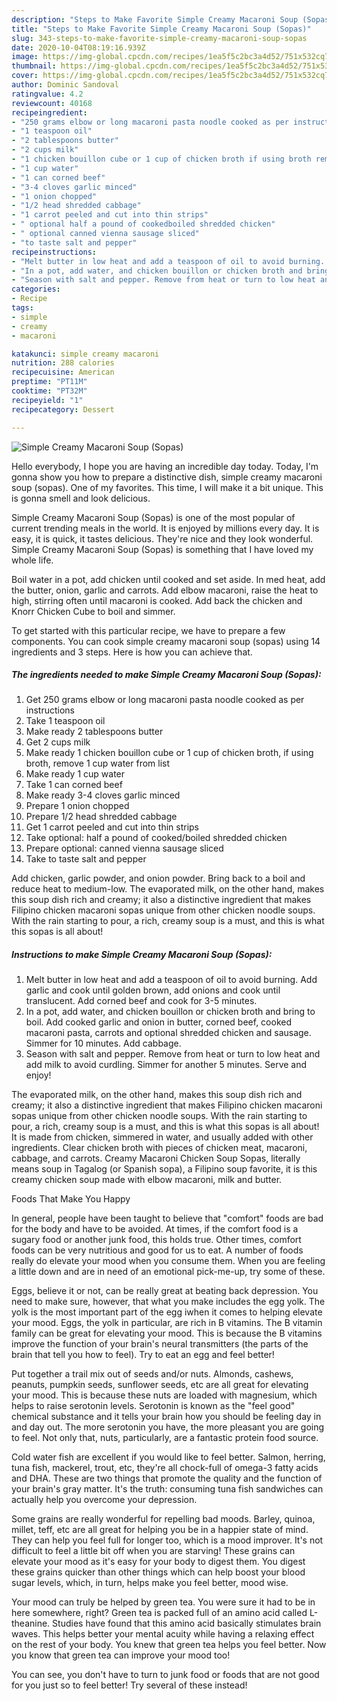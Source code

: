 ```yaml
---
description: "Steps to Make Favorite Simple Creamy Macaroni Soup (Sopas)"
title: "Steps to Make Favorite Simple Creamy Macaroni Soup (Sopas)"
slug: 343-steps-to-make-favorite-simple-creamy-macaroni-soup-sopas
date: 2020-10-04T08:19:16.939Z
image: https://img-global.cpcdn.com/recipes/1ea5f5c2bc3a4d52/751x532cq70/simple-creamy-macaroni-soup-sopas-recipe-main-photo.jpg
thumbnail: https://img-global.cpcdn.com/recipes/1ea5f5c2bc3a4d52/751x532cq70/simple-creamy-macaroni-soup-sopas-recipe-main-photo.jpg
cover: https://img-global.cpcdn.com/recipes/1ea5f5c2bc3a4d52/751x532cq70/simple-creamy-macaroni-soup-sopas-recipe-main-photo.jpg
author: Dominic Sandoval
ratingvalue: 4.2
reviewcount: 40168
recipeingredient:
- "250 grams elbow or long macaroni pasta noodle cooked as per instructions"
- "1 teaspoon oil"
- "2 tablespoons butter"
- "2 cups milk"
- "1 chicken bouillon cube or 1 cup of chicken broth if using broth remove 1 cup water from list"
- "1 cup water"
- "1 can corned beef"
- "3-4 cloves garlic minced"
- "1 onion chopped"
- "1/2 head shredded cabbage"
- "1 carrot peeled and cut into thin strips"
- " optional half a pound of cookedboiled shredded chicken"
- " optional canned vienna sausage sliced"
- "to taste salt and pepper"
recipeinstructions:
- "Melt butter in low heat and add a teaspoon of oil to avoid burning. Add garlic and cook until golden brown, add onions and cook until translucent. Add corned beef and cook for 3-5 minutes."
- "In a pot, add water, and chicken bouillon or chicken broth and bring to boil. Add cooked garlic and onion in butter, corned beef, cooked macaroni pasta, carrots and optional shredded chicken and sausage. Simmer for 10 minutes. Add cabbage."
- "Season with salt and pepper. Remove from heat or turn to low heat and add milk to avoid curdling. Simmer for another 5 minutes. Serve and enjoy!"
categories:
- Recipe
tags:
- simple
- creamy
- macaroni

katakunci: simple creamy macaroni 
nutrition: 288 calories
recipecuisine: American
preptime: "PT11M"
cooktime: "PT32M"
recipeyield: "1"
recipecategory: Dessert

---
```



![Simple Creamy Macaroni Soup (Sopas)](https://img-global.cpcdn.com/recipes/1ea5f5c2bc3a4d52/751x532cq70/simple-creamy-macaroni-soup-sopas-recipe-main-photo.jpg)

Hello everybody, I hope you are having an incredible day today. Today, I'm gonna show you how to prepare a distinctive dish, simple creamy macaroni soup (sopas). One of my favorites. This time, I will make it a bit unique. This is gonna smell and look delicious.

Simple Creamy Macaroni Soup (Sopas) is one of the most popular of current trending meals in the world. It is enjoyed by millions every day. It is easy, it is quick, it tastes delicious. They're nice and they look wonderful. Simple Creamy Macaroni Soup (Sopas) is something that I have loved my whole life.

Boil water in a pot, add chicken until cooked and set aside. In med heat, add the butter, onion, garlic and carrots. Add elbow macaroni, raise the heat to high, stirring often until macaroni is cooked. Add back the chicken and Knorr Chicken Cube to boil and simmer.


To get started with this particular recipe, we have to prepare a few components. You can cook simple creamy macaroni soup (sopas) using 14 ingredients and 3 steps. Here is how you can achieve that.

<!--inarticleads1-->

##### The ingredients needed to make Simple Creamy Macaroni Soup (Sopas):

1. Get 250 grams elbow or long macaroni pasta noodle cooked as per instructions
1. Take 1 teaspoon oil
1. Make ready 2 tablespoons butter
1. Get 2 cups milk
1. Make ready 1 chicken bouillon cube or 1 cup of chicken broth, if using broth, remove 1 cup water from list
1. Make ready 1 cup water
1. Take 1 can corned beef
1. Make ready 3-4 cloves garlic minced
1. Prepare 1 onion chopped
1. Prepare 1/2 head shredded cabbage
1. Get 1 carrot peeled and cut into thin strips
1. Take  optional: half a pound of cooked/boiled shredded chicken
1. Prepare  optional: canned vienna sausage sliced
1. Take to taste salt and pepper


Add chicken, garlic powder, and onion powder. Bring back to a boil and reduce heat to medium-low. The evaporated milk, on the other hand, makes this soup dish rich and creamy; it also a distinctive ingredient that makes Filipino chicken macaroni sopas unique from other chicken noodle soups. With the rain starting to pour, a rich, creamy soup is a must, and this is what this sopas is all about! 

<!--inarticleads2-->

##### Instructions to make Simple Creamy Macaroni Soup (Sopas):

1. Melt butter in low heat and add a teaspoon of oil to avoid burning. Add garlic and cook until golden brown, add onions and cook until translucent. Add corned beef and cook for 3-5 minutes.
1. In a pot, add water, and chicken bouillon or chicken broth and bring to boil. Add cooked garlic and onion in butter, corned beef, cooked macaroni pasta, carrots and optional shredded chicken and sausage. Simmer for 10 minutes. Add cabbage.
1. Season with salt and pepper. Remove from heat or turn to low heat and add milk to avoid curdling. Simmer for another 5 minutes. Serve and enjoy!


The evaporated milk, on the other hand, makes this soup dish rich and creamy; it also a distinctive ingredient that makes Filipino chicken macaroni sopas unique from other chicken noodle soups. With the rain starting to pour, a rich, creamy soup is a must, and this is what this sopas is all about! It is made from chicken, simmered in water, and usually added with other ingredients. Clear chicken broth with pieces of chicken meat, macaroni, cabbage, and carrots. Creamy Macaroni Chicken Soup Sopas, literally means soup in Tagalog (or Spanish sopa), a Filipino soup favorite, it is this creamy chicken soup made with elbow macaroni, milk and butter. 

Foods That Make You Happy


In general, people have been taught to believe that "comfort" foods are bad for the body and have to be avoided. At times, if the comfort food is a sugary food or another junk food, this holds true. Other times, comfort foods can be very nutritious and good for us to eat. A number of foods really do elevate your mood when you consume them. When you are feeling a little down and are in need of an emotional pick-me-up, try some of these.

Eggs, believe it or not, can be really great at beating back depression. You need to make sure, however, that what you make includes the egg yolk. The yolk is the most important part of the egg iwhen it comes to helping elevate your mood. Eggs, the yolk in particular, are rich in B vitamins. The B vitamin family can be great for elevating your mood. This is because the B vitamins improve the function of your brain's neural transmitters (the parts of the brain that tell you how to feel). Try to eat an egg and feel better!

Put together a trail mix out of seeds and/or nuts. Almonds, cashews, peanuts, pumpkin seeds, sunflower seeds, etc are all great for elevating your mood. This is because these nuts are loaded with magnesium, which helps to raise serotonin levels. Serotonin is known as the "feel good" chemical substance and it tells your brain how you should be feeling day in and day out. The more serotonin you have, the more pleasant you are going to feel. Not only that, nuts, particularly, are a fantastic protein food source.

Cold water fish are excellent if you would like to feel better. Salmon, herring, tuna fish, mackerel, trout, etc, they're all chock-full of omega-3 fatty acids and DHA. These are two things that promote the quality and the function of your brain's gray matter. It's the truth: consuming tuna fish sandwiches can actually help you overcome your depression. 

Some grains are really wonderful for repelling bad moods. Barley, quinoa, millet, teff, etc are all great for helping you be in a happier state of mind. They can help you feel full for longer too, which is a mood improver. It's not difficult to feel a little bit off when you are starving! These grains can elevate your mood as it's easy for your body to digest them. You digest these grains quicker than other things which can help boost your blood sugar levels, which, in turn, helps make you feel better, mood wise.

Your mood can truly be helped by green tea. You were sure it had to be in here somewhere, right? Green tea is packed full of an amino acid called L-theanine. Studies have found that this amino acid basically stimulates brain waves. This helps better your mental acuity while having a relaxing effect on the rest of your body. You knew that green tea helps you feel better. Now you know that green tea can improve your mood too!

You can see, you don't have to turn to junk food or foods that are not good for you just so to feel better! Try several of these instead!

